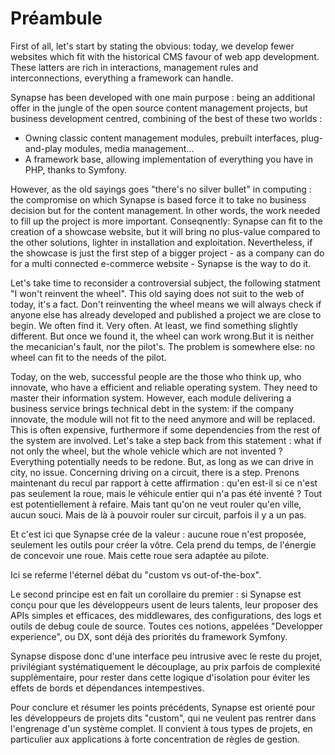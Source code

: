 # Préambule

First of all, let's start by stating the obvious: today, we develop fewer websites which fit with the historical CMS favour of web app development. These latters are rich in interactions, management rules and interconnections, everything a framework can handle.

Synapse has been developed with one main purpose : being an additional offer in the jungle of the open source content management projects, but business development centred, combining of the best of these two worlds :

 - Owning classic content management modules, prebuilt interfaces, plug-and-play modules, media management...
 - A framework base, allowing implementation of everything you have in PHP, thanks to Symfony.

However, as the old sayings goes "there's no silver bullet" in computing : the compromise on which Synapse is based force it to take no business decision but for the content management. In other words, the work needed to fill up the project is more important. 
Conseqnently: Synapse can fit to the creation of a showcase website, but it will bring no plus-value compared to the other solutions, lighter in installation and exploitation. Nevertheless, if the showcase is just the first step of a bigger project - as a company can do for a multi connected e-commerce website - Synapse is the way to do it.

Let's take time to reconsider a controversial subject, the following statment "I won't reinvent the wheel".
This old saying does not suit to the web of today, it's a fact. Don't reinventing the wheel means we will always check if anyone else has already developed and published a project we are close to begin. We often find it. Very often. At least, we find something slightly different. But once we found it, the wheel can work wrong.But it is neither the mecanician's fault, nor the pilot's. The problem is somewhere else: no wheel can fit to the needs of the pilot.

Today, on the web, successful people are the those who think up, who innovate, who have a efficient and reliable operating system. They need to master their information system. However, each module delivering a business service brings technical debt in the system: if the company innovate, the module will not fit to the need anymore and will be replaced. This is often expensive, furthermore if some dependencies from the rest of the system are involved.
Let's take a step back from this statement : what if not only the wheel, but the whole vehicle which are not invented ? Everything potentially needs to be redone. But, as long as we can drive in city, no issue. Concerning driving on a circuit, there is a step.
Prenons maintenant du recul par rapport à cette affirmation : qu'en est-il si ce n'est pas seulement la roue, mais le véhicule entier qui n'a pas été inventé ? Tout est potentiellement à refaire. Mais tant qu'on ne veut rouler qu'en ville, aucun souci. Mais de là à pouvoir rouler sur circuit, parfois il y a un pas.

Et c'est ici que Synapse crée de la valeur : aucune roue n'est proposée, seulement les outils pour créer la vôtre. Cela prend du temps, de l'énergie de concevoir une roue. Mais cette roue sera adaptée au pilote.

Ici se referme l'éternel débat du "custom vs out-of-the-box".

Le second principe est en fait un corollaire du premier : si Synapse est conçu pour que les développeurs usent de leurs talents, leur proposer des APIs simples et efficaces, des middlewares, des configurations, des logs et outils de debug coule de source. Toutes ces notions, appelées "Developper experience", ou DX, sont déjà des priorités du framework Symfony.

Synapse dispose donc d'une interface peu intrusive avec le reste du projet, privilégiant systématiquement le découplage, au prix parfois de complexité supplémentaire, pour rester dans cette logique d'isolation pour éviter les effets de bords et dépendances intempestives.

Pour conclure et résumer les points précédents, Synapse est orienté pour les développeurs de projets dits "custom", qui ne veulent pas rentrer dans l'engrenage d'un système complet. Il convient à tous types de projets, en particulier aux applications à forte concentration de règles de gestion.
